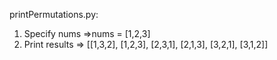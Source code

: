 printPermutations.py:

1. Specify nums =>nums = [1,2,3]
2. Print results => [[1,3,2], [1,2,3], [2,3,1], [2,1,3], [3,2,1], [3,1,2]]
